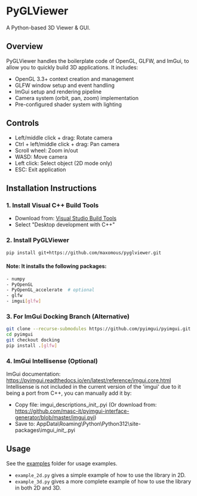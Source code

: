 # PyGLViewer

A Python-based 3D Viewer & GUI.

## Overview
PyGLViewer handles the boilerplate code of OpenGL, GLFW, and ImGui, to allow you to quickly build 3D applications.
It includes:
- OpenGL 3.3+ context creation and management
- GLFW window setup and event handling
- ImGui setup and rendering pipeline
- Camera system (orbit, pan, zoom) implementation
- Pre-configured shader system with lighting

## Controls
- Left/middle click + drag: Rotate camera
- Ctrl + left/middle click + drag: Pan camera
- Scroll wheel: Zoom in/out
- WASD: Move camera
- Left click: Select object (2D mode only)
- ESC: Exit application

## Installation Instructions

### 1. Install Visual C++ Build Tools
- Download from: [Visual Studio Build Tools](https://visualstudio.microsoft.com/visual-cpp-build-tools/)
- Select "Desktop development with C++" 

### 2. Install PyGLViewer
```bash
pip install git+https://github.com/maxomous/pyglviewer.git
```

#### Note: It installs the following packages:
```bash
- numpy
- PyOpenGL
- PyOpenGL_accelerate  # optional 
- glfw
- imgui[glfw]
```

### 3. For ImGui Docking Branch (Alternative)
```bash
git clone --recurse-submodules https://github.com/pyimgui/pyimgui.git
cd pyimgui
git checkout docking
pip install .[glfw]
```

### 4. ImGui Intellisense (Optional)
ImGui documentation: https://pyimgui.readthedocs.io/en/latest/reference/imgui.core.html
Intellisense is not included in the current version of the 'imgui' due to it being a port from C++, you can manually add it by:
- Copy file: imgui_descriptions\__init__.pyi (Or download from: https://github.com/masc-it/pyimgui-interface-generator/blob/master/imgui.pyi)
- Save to: AppData\Roaming\Python\Python312\site-packages\imgui\__init__.pyi 

## Usage
See the [examples](examples) folder for usage examples.
- `example_2d.py` gives a simple example of how to use the library in 2D.
- `example_3d.py` gives a more complete example of how to use the library in both 2D and 3D.

